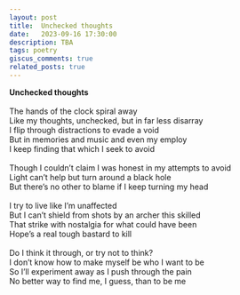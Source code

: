 ```yaml
---
layout: post
title:  Unchecked thoughts
date:   2023-09-16 17:30:00
description: TBA
tags: poetry
giscus_comments: true
related_posts: true
---
```


<div class="poem">
<b>Unchecked thoughts</b><br><br>The hands of the clock spiral away<br>Like my thoughts, unchecked, but in far less disarray<br>I flip through distractions to evade a void<br>But in memories and music and even my employ<br>I keep finding that which I seek to avoid<br><br>Though I couldn’t claim I was honest in my attempts to avoid<br>Light can’t help but turn around a black hole<br>But there’s no other to blame if I keep turning my head<br><br>I try to live like I’m unaffected<br>But I can’t shield from shots by an archer this skilled<br>That strike with nostalgia for what could have been<br>Hope’s a real tough bastard to kill<br><br>Do I think it through, or try not to think?<br>I don’t know how to make myself be who I want to be<br>So I’ll experiment away as I push through the pain<br>No better way to find me, I guess, than to be me<br></div>